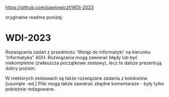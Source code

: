 https://github.com/pawlowiczf/WDI-2023

oryginalne readme poniżej:

# WDI-2023
Rozwiązania zadań z przedmiotu 'Wstęp do informatyki' na kierunku 'Informatyka" AGH.
Rozwiązania mogą zawierać błędy lub być niekompletne (zwłaszcza początkowe zestawy), lecz te dalsze prezentują dobry poziom. 

W niektórych zestawach są także rozwiązane zadania z kolokwiów. [usunięte -ed.]
Pliki mogą także zawierać zbędne komentaraze - były tylko pobieżnie redagowane. 
